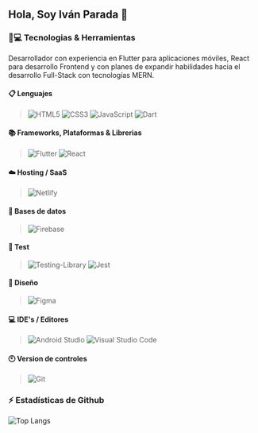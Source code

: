 ## Hola, Soy Iván Parada 👋

### 🚀💻 Tecnologias & Herramientas
Desarrollador con experiencia en Flutter para aplicaciones móviles, React para desarrollo Frontend y con planes de expandir habilidades hacia el desarrollo Full-Stack con tecnologías MERN.
#### 📋 Lenguajes
>![HTML5](https://img.shields.io/badge/html5-%23E34F26.svg?style=for-the-badge&logo=html5&logoColor=white)
>![CSS3](https://img.shields.io/badge/css3-%231572B6.svg?style=for-the-badge&logo=css3&logoColor=white)
>![JavaScript](https://img.shields.io/badge/javascript-%23323330.svg?style=for-the-badge&logo=javascript&logoColor=%23F7DF1E)
>![Dart](https://img.shields.io/badge/dart-%230175C2.svg?style=for-the-badge&logo=dart&logoColor=white)
#### 📚 Frameworks, Plataformas & Librerias
>![Flutter](https://img.shields.io/badge/Flutter-%2302569B.svg?style=for-the-badge&logo=Flutter&logoColor=white)
>![React](https://img.shields.io/badge/react-%2320232a.svg?style=for-the-badge&logo=react&logoColor=%2361DAFB)
<!--![MUI](https://img.shields.io/badge/MUI-%230081CB.svg?style=for-the-badge&logo=mui&logoColor=white) -->
<!--![Express.js](https://img.shields.io/badge/express.js-%23404d59.svg?style=for-the-badge&logo=express&logoColor=%2361DAFB) -->
<!--![NodeJS](https://img.shields.io/badge/node.js-6DA55F?style=for-the-badge&logo=node.js&logoColor=white) -->
#### ☁️ Hosting / SaaS
>![Netlify](https://img.shields.io/badge/netlify-%23000000.svg?style=for-the-badge&logo=netlify&logoColor=#00C7B7)
#### 💾 Bases de datos
>![Firebase](https://img.shields.io/badge/Firebase-039BE5?style=for-the-badge&logo=Firebase&logoColor=white)
<!--![MongoDB](https://img.shields.io/badge/MongoDB-%234ea94b.svg?style=for-the-badge&logo=mongodb&logoColor=white) -->
#### 🧪 Test
>![Testing-Library](https://img.shields.io/badge/-TestingLibrary-%23E33332?style=for-the-badge&logo=testing-library&logoColor=white)
>![Jest](https://img.shields.io/badge/-jest-%23C21325?style=for-the-badge&logo=jest&logoColor=white)
#### 🎨 Diseño
>![Figma](https://img.shields.io/badge/figma-%23F24E1E.svg?style=for-the-badge&logo=figma&logoColor=white)
#### 💻 IDE's / Editores
>![Android Studio](https://img.shields.io/badge/Android%20Studio-3DDC84.svg?style=for-the-badge&logo=android-studio&logoColor=white)
>![Visual Studio Code](https://img.shields.io/badge/Visual%20Studio%20Code-0078d7.svg?style=for-the-badge&logo=visual-studio-code&logoColor=white)
#### 🕙 Version de controles
>![Git](https://img.shields.io/badge/git-%23F05033.svg?style=for-the-badge&logo=git&logoColor=white)


### ⚡ Estadísticas de Github
![Top Langs](https://github-readme-stats.vercel.app/api/top-langs/?username=IvanParada&layout=compact)
